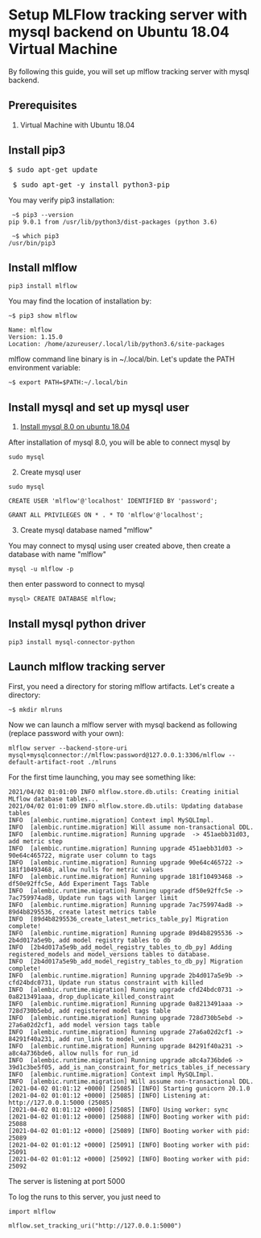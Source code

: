 # Setup MLFlow tracking server with mysql backend on Ubuntu 18.04 Virtual Machine

By following this guide, you will set up mlflow tracking server with mysql backend.

## Prerequisites

1.   Virtual Machine with Ubuntu 18.04


## Install pip3

<pre>$ sudo apt-get update</pre>

<pre> $ sudo apt-get -y install python3-pip
</pre>

You may verify pip3 installation:

```
 ~$ pip3 --version
pip 9.0.1 from /usr/lib/python3/dist-packages (python 3.6)

 ~$ which pip3
/usr/bin/pip3
```

## Install mlflow

```
pip3 install mlflow
```

You may find the location of installation by:

``` 
~$ pip3 show mlflow 

Name: mlflow
Version: 1.15.0
Location: /home/azureuser/.local/lib/python3.6/site-packages
```

mlflow command line binary is in ~/.local/bin. Let's update the PATH environment variable:

```
~$ export PATH=$PATH:~/.local/bin

```

## Install mysql and set up mysql user

1. [Install mysql 8.0 on ubuntu 18.04](https://dev.mysql.com/doc/mysql-apt-repo-quick-guide/en/#apt-repo-fresh-install)

After installation of mysql 8.0, you will be able to connect mysql by

```sudo mysql ```


2. Create mysql user

```
sudo mysql

CREATE USER 'mlflow'@'localhost' IDENTIFIED BY 'password';

GRANT ALL PRIVILEGES ON * . * TO 'mlflow'@'localhost';

```

3.  Create mysql database named "mlflow"

You may connect to mysql using user created above, then create a database with name "mlflow"

```
mysql -u mlflow -p

```

then enter password to connect to mysql

```
mysql> CREATE DATABASE mlflow;

```

## Install mysql python driver

```
pip3 install mysql-connector-python

```

## Launch mlflow tracking server

First, you need a directory for storing mlflow artifacts. Let's create a directory:

```
~$ mkdir mlruns
```

Now we can launch a mlflow server with mysql backend as following (replace password with your own):

```
mlflow server --backend-store-uri mysql+mysqlconnector://mlflow:password@127.0.0.1:3306/mlflow --default-artifact-root ./mlruns
```

For the first time launching, you may see something like:

```
2021/04/02 01:01:09 INFO mlflow.store.db.utils: Creating initial MLflow database tables...
2021/04/02 01:01:09 INFO mlflow.store.db.utils: Updating database tables
INFO  [alembic.runtime.migration] Context impl MySQLImpl.
INFO  [alembic.runtime.migration] Will assume non-transactional DDL.
INFO  [alembic.runtime.migration] Running upgrade  -> 451aebb31d03, add metric step
INFO  [alembic.runtime.migration] Running upgrade 451aebb31d03 -> 90e64c465722, migrate user column to tags
INFO  [alembic.runtime.migration] Running upgrade 90e64c465722 -> 181f10493468, allow nulls for metric values
INFO  [alembic.runtime.migration] Running upgrade 181f10493468 -> df50e92ffc5e, Add Experiment Tags Table
INFO  [alembic.runtime.migration] Running upgrade df50e92ffc5e -> 7ac759974ad8, Update run tags with larger limit
INFO  [alembic.runtime.migration] Running upgrade 7ac759974ad8 -> 89d4b8295536, create latest metrics table
INFO  [89d4b8295536_create_latest_metrics_table_py] Migration complete!
INFO  [alembic.runtime.migration] Running upgrade 89d4b8295536 -> 2b4d017a5e9b, add model registry tables to db
INFO  [2b4d017a5e9b_add_model_registry_tables_to_db_py] Adding registered_models and model_versions tables to database.
INFO  [2b4d017a5e9b_add_model_registry_tables_to_db_py] Migration complete!
INFO  [alembic.runtime.migration] Running upgrade 2b4d017a5e9b -> cfd24bdc0731, Update run status constraint with killed
INFO  [alembic.runtime.migration] Running upgrade cfd24bdc0731 -> 0a8213491aaa, drop_duplicate_killed_constraint
INFO  [alembic.runtime.migration] Running upgrade 0a8213491aaa -> 728d730b5ebd, add registered model tags table
INFO  [alembic.runtime.migration] Running upgrade 728d730b5ebd -> 27a6a02d2cf1, add model version tags table
INFO  [alembic.runtime.migration] Running upgrade 27a6a02d2cf1 -> 84291f40a231, add run_link to model_version
INFO  [alembic.runtime.migration] Running upgrade 84291f40a231 -> a8c4a736bde6, allow nulls for run_id
INFO  [alembic.runtime.migration] Running upgrade a8c4a736bde6 -> 39d1c3be5f05, add_is_nan_constraint_for_metrics_tables_if_necessary
INFO  [alembic.runtime.migration] Context impl MySQLImpl.
INFO  [alembic.runtime.migration] Will assume non-transactional DDL.
[2021-04-02 01:01:12 +0000] [25085] [INFO] Starting gunicorn 20.1.0
[2021-04-02 01:01:12 +0000] [25085] [INFO] Listening at: http://127.0.0.1:5000 (25085)
[2021-04-02 01:01:12 +0000] [25085] [INFO] Using worker: sync
[2021-04-02 01:01:12 +0000] [25088] [INFO] Booting worker with pid: 25088
[2021-04-02 01:01:12 +0000] [25089] [INFO] Booting worker with pid: 25089
[2021-04-02 01:01:12 +0000] [25091] [INFO] Booting worker with pid: 25091
[2021-04-02 01:01:12 +0000] [25092] [INFO] Booting worker with pid: 25092

```

The server is listening at port 5000

To log the runs to this server, you just need to

```
import mlflow

mlflow.set_tracking_uri("http://127.0.0.1:5000")

```